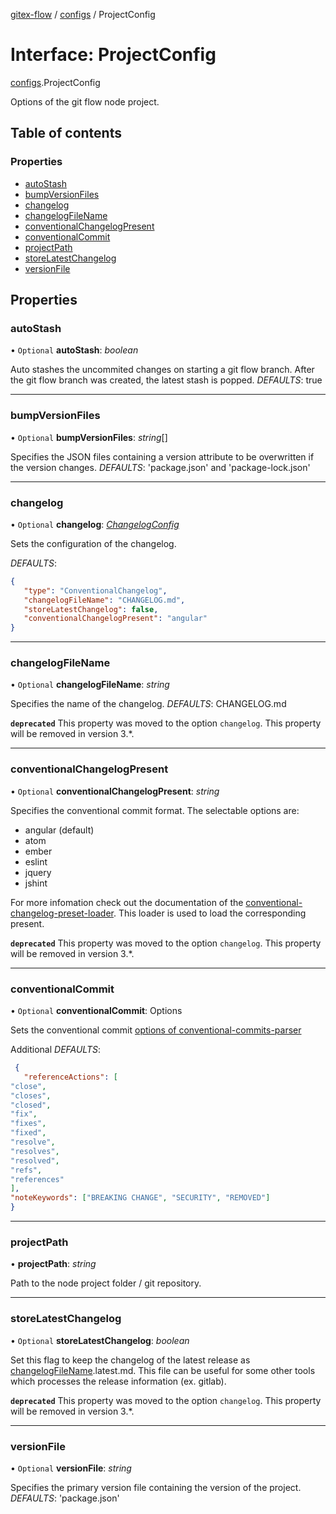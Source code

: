 [gitex-flow](../README.md) / [configs](../modules/configs.md) / ProjectConfig

# Interface: ProjectConfig

[configs](../modules/configs.md).ProjectConfig

Options of the git flow node project.

## Table of contents

### Properties

- [autoStash](configs.projectconfig.md#autostash)
- [bumpVersionFiles](configs.projectconfig.md#bumpversionfiles)
- [changelog](configs.projectconfig.md#changelog)
- [changelogFileName](configs.projectconfig.md#changelogfilename)
- [conventionalChangelogPresent](configs.projectconfig.md#conventionalchangelogpresent)
- [conventionalCommit](configs.projectconfig.md#conventionalcommit)
- [projectPath](configs.projectconfig.md#projectpath)
- [storeLatestChangelog](configs.projectconfig.md#storelatestchangelog)
- [versionFile](configs.projectconfig.md#versionfile)

## Properties

### autoStash

• `Optional` **autoStash**: *boolean*

Auto stashes the uncommited changes on starting a git flow branch.
After the git flow branch was created, the latest stash is popped.
*DEFAULTS*: true

___

### bumpVersionFiles

• `Optional` **bumpVersionFiles**: *string*[]

Specifies the JSON files containing a version attribute to be overwritten if the version changes.
*DEFAULTS*: 'package.json' and 'package-lock.json'

___

### changelog

• `Optional` **changelog**: [*ChangelogConfig*](configs.changelogconfig.md)

Sets the configuration of the changelog.

*DEFAULTS*:
```JSON
{
   "type": "ConventionalChangelog",
   "changelogFileName": "CHANGELOG.md",
   "storeLatestChangelog": false,
   "conventionalChangelogPresent": "angular"
}
```

___

### changelogFileName

• `Optional` **changelogFileName**: *string*

Specifies the name of the changelog.
*DEFAULTS*: CHANGELOG.md

**`deprecated`** This property was moved to the option `changelog`. This property will be removed in version 3.*.

___

### conventionalChangelogPresent

• `Optional` **conventionalChangelogPresent**: *string*

Specifies the conventional commit format.
The selectable options are:
- angular (default)
- atom
- ember
- eslint
- jquery
- jshint

For more infomation check out the documentation of the
[conventional-changelog-preset-loader](https://github.com/conventional-changelog/conventional-changelog/tree/master/packages/conventional-changelog-preset-loader).
This loader is used to load the corresponding present.

**`deprecated`** This property was moved to the option `changelog`. This property will be removed in version 3.*.

___

### conventionalCommit

• `Optional` **conventionalCommit**: Options

Sets the conventional commit [options of conventional-commits-parser](https://github.com/conventional-changelog/conventional-changelog/tree/master/packages/conventional-commits-parser#options)

Additional *DEFAULTS*:
```JSON
 {
   "referenceActions": [
"close",
"closes",
"closed",
"fix",
"fixes",
"fixed",
"resolve",
"resolves",
"resolved",
"refs",
"references"
],
"noteKeywords": ["BREAKING CHANGE", "SECURITY", "REMOVED"]
}
```

___

### projectPath

• **projectPath**: *string*

Path to the node project folder / git repository.

___

### storeLatestChangelog

• `Optional` **storeLatestChangelog**: *boolean*

Set this flag to keep the changelog of the latest release as [changelogFileName](configs.projectconfig.md#changelogfilename).latest.md.
This file can be useful for some other tools which processes the release information (ex. gitlab).

**`deprecated`** This property was moved to the option `changelog`. This property will be removed in version 3.*.

___

### versionFile

• `Optional` **versionFile**: *string*

Specifies the primary version file containing the version of the project.
*DEFAULTS*: 'package.json'
